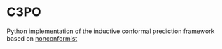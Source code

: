 # C3PO

Python implementation of the inductive conformal prediction framework based on [nonconformist](https://github.com/donlnz/nonconformist)